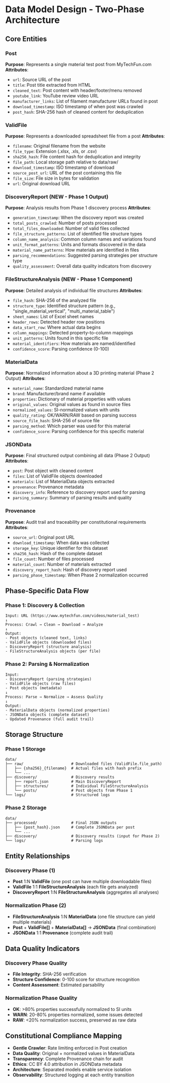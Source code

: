 # Data Model Design - Two-Phase Architecture

## Core Entities

### Post
**Purpose**: Represents a single material test post from MyTechFun.com
**Attributes**:
- `url`: Source URL of the post
- `title`: Post title extracted from HTML
- `cleaned_text`: Post content with header/footer/menu removed
- `youtube_link`: YouTube review video URL
- `manufacturer_links`: List of filament manufacturer URLs found in post
- `download_timestamp`: ISO timestamp of when post was crawled
- `post_hash`: SHA-256 hash of cleaned content for deduplication

### ValidFile
**Purpose**: Represents a downloaded spreadsheet file from a post
**Attributes**:
- `filename`: Original filename from the website
- `file_type`: Extension (.xlsx, .xls, or .csv)
- `sha256_hash`: File content hash for deduplication and integrity
- `file_path`: Local storage path relative to data/raw/
- `download_timestamp`: ISO timestamp of download
- `source_post_url`: URL of the post containing this file
- `file_size`: File size in bytes for validation
- `url`: Original download URL

### DiscoveryReport (NEW - Phase 1 Output)
**Purpose**: Analysis results from Phase 1 discovery process
**Attributes**:
- `generation_timestamp`: When the discovery report was created
- `total_posts_crawled`: Number of posts processed
- `total_files_downloaded`: Number of valid files collected
- `file_structure_patterns`: List of identified file structure types
- `column_name_analysis`: Common column names and variations found
- `unit_format_patterns`: Units and formats discovered in the data
- `material_name_patterns`: How materials are identified in files
- `parsing_recommendations`: Suggested parsing strategies per structure type
- `quality_assessment`: Overall data quality indicators from discovery

### FileStructureAnalysis (NEW - Phase 1 Component)
**Purpose**: Detailed analysis of individual file structures
**Attributes**:
- `file_hash`: SHA-256 of the analyzed file
- `structure_type`: Identified structure pattern (e.g., "single_material_vertical", "multi_material_table")
- `sheet_names`: List of Excel sheet names
- `header_rows`: Detected header row positions
- `data_start_row`: Where actual data begins
- `column_mappings`: Detected property-to-column mappings
- `unit_patterns`: Units found in this specific file
- `material_identifiers`: How materials are named/identified
- `confidence_score`: Parsing confidence (0-100)

### MaterialData
**Purpose**: Normalized information about a 3D printing material (Phase 2 Output)
**Attributes**:
- `material_name`: Standardized material name
- `brand`: Manufacturer/brand name if available
- `properties`: Dictionary of material properties with values
- `original_values`: Original values as found in source files
- `normalized_values`: SI-normalized values with units
- `quality_rating`: OK/WARN/RAW based on parsing success
- `source_file_hash`: SHA-256 of source file
- `parsing_method`: Which parser was used for this material
- `confidence_score`: Parsing confidence for this specific material

### JSONData
**Purpose**: Final structured output combining all data (Phase 2 Output)
**Attributes**:
- `post`: Post object with cleaned content
- `files`: List of ValidFile objects downloaded
- `materials`: List of MaterialData objects extracted
- `provenance`: Provenance metadata
- `discovery_info`: Reference to discovery report used for parsing
- `parsing_summary`: Summary of parsing results and quality

### Provenance
**Purpose**: Audit trail and traceability per constitutional requirements
**Attributes**:
- `source_url`: Original post URL
- `download_timestamp`: When data was collected
- `storage_key`: Unique identifier for this dataset
- `sha256_hash`: Hash of the complete dataset
- `file_count`: Number of files processed
- `material_count`: Number of materials extracted
- `discovery_report_hash`: Hash of discovery report used
- `parsing_phase_timestamp`: When Phase 2 normalization occurred

## Phase-Specific Data Flow

### Phase 1: Discovery & Collection
```
Input: URL (https://www.mytechfun.com/videos/material_test)
↓
Process: Crawl → Clean → Download → Analyze
↓
Output: 
- Post objects (cleaned text, links)
- ValidFile objects (downloaded files)
- DiscoveryReport (structure analysis)
- FileStructureAnalysis objects (per file)
```

### Phase 2: Parsing & Normalization
```
Input: 
- DiscoveryReport (parsing strategies)
- ValidFile objects (raw files)
- Post objects (metadata)
↓
Process: Parse → Normalize → Assess Quality
↓
Output:
- MaterialData objects (normalized properties)
- JSONData objects (complete dataset)
- Updated Provenance (full audit trail)
```

## Storage Structure

### Phase 1 Storage
```
data/
├── raw/                     # Downloaded files (ValidFile.file_path)
│   ├── {sha256}_{filename}  # Actual files with hash prefix
│   └── ...
├── discovery/               # Discovery results
│   ├── report.json          # Main DiscoveryReport
│   ├── structures/          # Individual FileStructureAnalysis
│   └── posts/               # Post objects from Phase 1
└── logs/                    # Structured logs
```

### Phase 2 Storage  
```
data/
├── processed/               # Final JSON outputs
│   ├── {post_hash}.json     # Complete JSONData per post
│   └── ...
├── discovery/               # Discovery results (input for Phase 2)
└── logs/                    # Parsing logs
```

## Entity Relationships

### Discovery Phase (1)
- **Post** 1:N **ValidFile** (one post can have multiple downloadable files)
- **ValidFile** 1:1 **FileStructureAnalysis** (each file gets analyzed)
- **DiscoveryReport** 1:N **FileStructureAnalysis** (aggregates all analyses)

### Normalization Phase (2)
- **FileStructureAnalysis** 1:N **MaterialData** (one file structure can yield multiple materials)
- **Post** + **ValidFile[]** + **MaterialData[]** → **JSONData** (final combination)
- **JSONData** 1:1 **Provenance** (complete audit trail)

## Data Quality Indicators

### Discovery Phase Quality
- **File Integrity**: SHA-256 verification
- **Structure Confidence**: 0-100 score for structure recognition
- **Content Assessment**: Estimated parsability

### Normalization Phase Quality  
- **OK**: >80% properties successfully normalized to SI units
- **WARN**: 20-80% properties normalized, some issues detected
- **RAW**: <20% normalization success, preserved as raw data

## Constitutional Compliance Mapping

- **Gentle Crawler**: Rate limiting enforced in Post creation
- **Data Quality**: Original + normalized values in MaterialData
- **Transparency**: Complete Provenance chain for audit
- **Ethics**: CC BY 4.0 attribution in JSONData metadata
- **Architecture**: Separated models enable service isolation
- **Observability**: Structured logging at each entity transition
